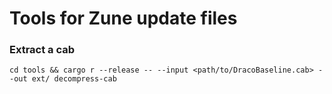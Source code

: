 # Tools for Zune update files

### Extract a cab
```shell
cd tools && cargo r --release -- --input <path/to/DracoBaseline.cab> --out ext/ decompress-cab
```